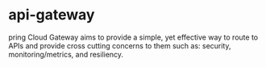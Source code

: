 # api-gateway
pring Cloud Gateway aims to provide a simple, yet effective way to route to APIs and provide cross cutting concerns to them such as: security, monitoring/metrics, and resiliency.
